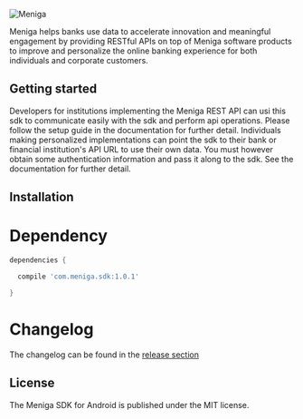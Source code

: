 ![Meniga](https://github.com/meniga/mobile-sdk-ios/raw/master/logo.png)

Meniga helps banks use data to accelerate innovation and meaningful engagement by providing RESTful APIs on top of Meniga software products to improve and personalize the online banking experience for both individuals and corporate customers.

## Getting started
Developers for institutions implementing the Meniga REST API can usi this sdk to communicate easily with the sdk and perform api operations. Please follow the setup guide in the documentation for further detail. Individuals making personalized implementations can point the sdk to their bank or financial institution's API URL to use their own data. You must however obtain some authentication information and pass it along to the sdk. See the documentation for further detail.

## Installation

# Dependency

```groovy
dependencies {

  compile 'com.meniga.sdk:1.0.1'

}
```

# Changelog
The changelog can be found in the [release section](https://github.com/meniga/mobile-sdk-android/releases)

## License
The Meniga SDK for Android is published under the MIT license.